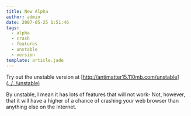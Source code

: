 ```yaml
---
title: New Alpha
author: admin
date: 2007-05-25 1:51:46
tags: 
  - alpha
  - crash
  - features
  - unstable
  - version
template: article.jade
---
```


Try out the unstable version at [http://antimatter15.110mb.com/unstable](../../unstable)

By unstable, I mean it has lots of features that will not work- Not, however, that it will have a higher of a chance of crashing your web browser than anything else on the internet.

